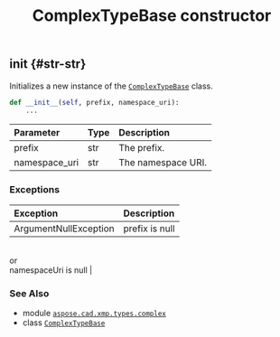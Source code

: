﻿---
title: ComplexTypeBase constructor
second_title: Aspose.CAD for Python via .NET API References
description: 
type: docs
weight: 10
url: /aspose.cad.xmp.types.complex/complextypebase/__init__/
is_root: false
---

## __init__ {#str-str}

Initializes a new instance of the [`ComplexTypeBase`](/cad/python-net/aspose.cad.xmp.types.complex/complextypebase) class.



```python
def __init__(self, prefix, namespace_uri):
    ...
```


| Parameter | Type | Description |
| :- | :- | :- |
| prefix | str | The prefix. |
| namespace_uri | str | The namespace URI. |
### Exceptions
| Exception | Description |
| :- | :- |
| ArgumentNullException | prefix is null<br/>or<br/>namespaceUri is null |





### See Also
* module [`aspose.cad.xmp.types.complex`](../../)
* class [`ComplexTypeBase`](/cad/python-net/aspose.cad.xmp.types.complex/complextypebase)
